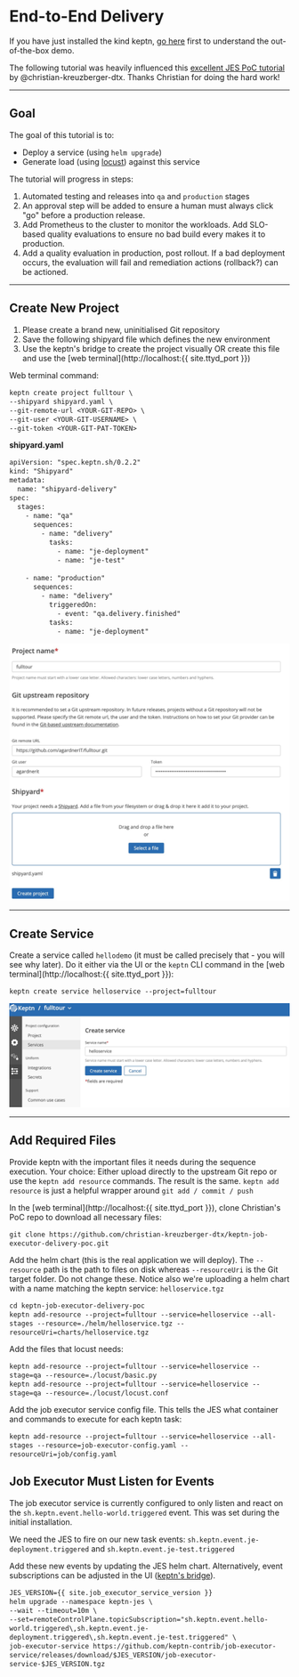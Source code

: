 # End-to-End Delivery

If you have just installed the kind keptn, [go here](first-steps.md) first to understand the out-of-the-box demo.

The following tutorial was heavily influenced this [excellent JES PoC tutorial](https://github.com/christian-kreuzberger-dtx/keptn-job-executor-delivery-poc) by @christian-kreuzberger-dtx. Thanks Christian for doing the hard work!

----

## Goal

The goal of this tutorial is to:
- Deploy a service (using `helm upgrade`)
- Generate load (using [locust](https://locust.io)) against this service

The tutorial will progress in steps:
1. Automated testing and releases into `qa` and `production` stages
2. An approval step will be added to ensure a human must always click "go" before a production release.
3. Add Prometheus to the cluster to monitor the workloads. Add SLO-based quality evaluations to ensure no bad build every makes it to production.
4. Add a quality evaluation in production, post rollout. If a bad deployment occurs, the evaluation will fail and remediation actions (rollback?) can be actioned.

----

## Create New Project

1. Please create a brand new, uninitialised Git repository
2. Save the following shipyard file which defines the new environment
3. Use the keptn's bridge to create the project visually OR create this file and use the [web terminal](http://localhost:{{ site.ttyd_port }})

Web terminal command:
```
keptn create project fulltour \
--shipyard shipyard.yaml \
--git-remote-url <YOUR-GIT-REPO> \
--git-user <YOUR-GIT-USERNAME> \
--git-token <YOUR-GIT-PAT-TOKEN>
```

**shipyard.yaml**
```
apiVersion: "spec.keptn.sh/0.2.2"
kind: "Shipyard"
metadata:
  name: "shipyard-delivery"
spec:
  stages:
    - name: "qa"
      sequences:
        - name: "delivery"
          tasks:
            - name: "je-deployment"
            - name: "je-test"

    - name: "production"
      sequences:
        - name: "delivery"
          triggeredOn:
            - event: "qa.delivery.finished"
          tasks:
            - name: "je-deployment"
```

![create project](assets/create-project.jpg)

----

## Create Service
Create a service called `hellodemo` (it must be called precisely that - you will see why later). Do it either via the UI or the `keptn` CLI command in the [web terminal](http://localhost:{{ site.ttyd_port }}):

```
keptn create service helloservice --project=fulltour
```

![create service](assets/create-service.jpg)

----

## Add Required Files

Provide keptn with the important files it needs during the sequence execution. Your choice: Either upload directly to the upstream Git repo or use the `keptn add resource` commands. The result is the same. `keptn add resource` is just a helpful wrapper around `git add / commit / push`

In the [web terminal](http://localhost:{{ site.ttyd_port }}), clone Christian's PoC repo to download all necessary files:

```
git clone https://github.com/christian-kreuzberger-dtx/keptn-job-executor-delivery-poc.git
```

Add the helm chart (this is the real application we will deploy). The `--resource` path is the path to files on disk whereas `--resourceUri` is the Git target folder. Do not change these. Notice also we're uploading a helm chart with a name matching the keptn service: `helloservice.tgz`

```
cd keptn-job-executor-delivery-poc
keptn add-resource --project=fulltour --service=helloservice --all-stages --resource=./helm/helloservice.tgz --resourceUri=charts/helloservice.tgz
```

Add the files that locust needs:
```
keptn add-resource --project=fulltour --service=helloservice --stage=qa --resource=./locust/basic.py
keptn add-resource --project=fulltour --service=helloservice --stage=qa --resource=./locust/locust.conf
```

Add the job executor service config file. This tells the JES what container and commands to execute for each keptn task:

```
keptn add-resource --project=fulltour --service=helloservice --all-stages --resource=job-executor-config.yaml --resourceUri=job/config.yaml
```

## Job Executor Must Listen for Events
The job executor service is currently configured to only listen and react on the `sh.keptn.event.hello-world.triggered` event. This was set during the initial installation.

We need the JES to fire on our new task events: `sh.keptn.event.je-deployment.triggered` and `sh.keptn.event.je-test.triggered`

Add these new events by updating the JES helm chart. Alternatively, event subscriptions can be adjusted in the UI ([keptn's bridge](http://localhost/bridge)). 

```
JES_VERSION={{ site.job_executor_service_version }}
helm upgrade --namespace keptn-jes \
--wait --timeout=10m \
--set=remoteControlPlane.topicSubscription="sh.keptn.event.hello-world.triggered\,sh.keptn.event.je-deployment.triggered\,sh.keptn.event.je-test.triggered" \
job-executor-service https://github.com/keptn-contrib/job-executor-service/releases/download/$JES_VERSION/job-executor-service-$JES_VERSION.tgz
```


